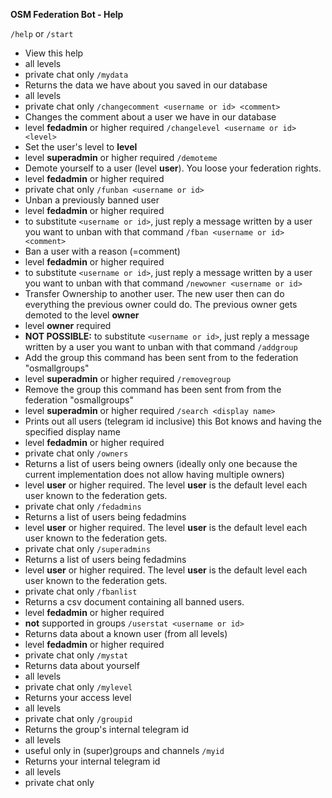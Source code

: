 **OSM Federation Bot - Help**

`/help` or `/start`
  - View this help
  - all levels
  - private chat only
`/mydata`
  - Returns the data we have about you saved in our database
  - all levels
  - private chat only
`/changecomment <username or id> <comment>`
  - Changes the comment about a user we have in our database
  - level __fedadmin__ or higher required
`/changelevel <username or id> <level>`
  - Set the user's level to __level__
  - level __superadmin__ or higher required
`/demoteme`
  - Demote yourself to a user (level __user__). You loose your federation rights.
  - level __fedadmin__ or higher required
  - private chat only
`/funban <username or id>`
  - Unban a previously banned user
  - level __fedadmin__ or higher required
  - to substitute `<username or id>`, just reply a message written by a user you want to unban with that command
`/fban <username or id> <comment>`
  - Ban a user with a reason (=comment)
  - level __fedadmin__ or higher required
  - to substitute `<username or id>`, just reply a message written by a user you want to unban with that command
`/newowner <username or id>`
  - Transfer Ownership to another user. The new user then can do everything the previous owner could do. The previous owner gets demoted to the level __owner__
  - level __owner__ required
  - **NOT POSSIBLE:** to substitute `<username or id>`, just reply a message written by a user you want to unban with that command
`/addgroup`
  - Add the group this command has been sent from to the federation "osmallgroups"
  - level __superadmin__ or higher required
`/removegroup`
  - Remove the group this command has been sent from from the federation "osmallgroups"
  - level __superadmin__ or higher required
`/search <display name>`
  - Prints out all users (telegram id inclusive) this Bot knows and having the specified display name
  - level __fedadmin__ or higher required
  - private chat only
`/owners`
  - Returns a list of users being owners (ideally only one because the current implementation does not allow having multiple owners)
  - level __user__ or higher required. The level __user__ is the default level each user known to the federation gets.
  - private chat only
`/fedadmins`
  - Returns a list of users being fedadmins
  - level __user__ or higher required. The level __user__ is the default level each user known to the federation gets.
  - private chat only
`/superadmins`
  - Returns a list of users being fedadmins
  - level __user__ or higher required. The level __user__ is the default level each user known to the federation gets.
  - private chat only
`/fbanlist`
  - Returns a csv document containing all banned users.
  - level __fedadmin__ or higher required
  - **not** supported in groups
`/userstat <username or id>`
  - Returns data about a known user (from all levels)
  - level __fedadmin__ or higher required
  - private chat only
`/mystat`
  - Returns data about yourself
  - all levels
  - private chat only
`/mylevel`
  - Returns your access level
  - all levels
  - private chat only
`/groupid`
  - Returns the group's internal telegram id
  - all levels
  - useful only in (super)groups and channels
`/myid`
  - Returns your internal telegram id
  - all levels
  - private chat only
